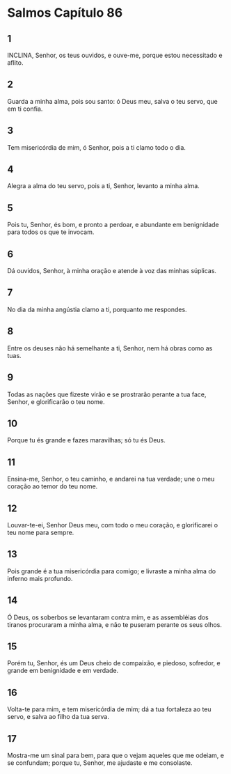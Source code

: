 # Salmos Capítulo 86

## 1
INCLINA, Senhor, os teus ouvidos, e ouve-me, porque estou necessitado e aflito.

## 2
Guarda a minha alma, pois sou santo: ó Deus meu, salva o teu servo, que em ti confia.

## 3
Tem misericórdia de mim, ó Senhor, pois a ti clamo todo o dia.

## 4
Alegra a alma do teu servo, pois a ti, Senhor, levanto a minha alma.

## 5
Pois tu, Senhor, és bom, e pronto a perdoar, e abundante em benignidade para todos os que te invocam.

## 6
Dá ouvidos, Senhor, à minha oração e atende à voz das minhas súplicas.

## 7
No dia da minha angústia clamo a ti, porquanto me respondes.

## 8
Entre os deuses não há semelhante a ti, Senhor, nem há obras como as tuas.

## 9
Todas as nações que fizeste virão e se prostrarão perante a tua face, Senhor, e glorificarão o teu nome.

## 10
Porque tu és grande e fazes maravilhas; só tu és Deus.

## 11
Ensina-me, Senhor, o teu caminho, e andarei na tua verdade; une o meu coração ao temor do teu nome.

## 12
Louvar-te-ei, Senhor Deus meu, com todo o meu coração, e glorificarei o teu nome para sempre.

## 13
Pois grande é a tua misericórdia para comigo; e livraste a minha alma do inferno mais profundo.

## 14
Ó Deus, os soberbos se levantaram contra mim, e as assembléias dos tiranos procuraram a minha alma, e não te puseram perante os seus olhos.

## 15
Porém tu, Senhor, és um Deus cheio de compaixão, e piedoso, sofredor, e grande em benignidade e em verdade.

## 16
Volta-te para mim, e tem misericórdia de mim; dá a tua fortaleza ao teu servo, e salva ao filho da tua serva.

## 17
Mostra-me um sinal para bem, para que o vejam aqueles que me odeiam, e se confundam; porque tu, Senhor, me ajudaste e me consolaste.

